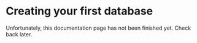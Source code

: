# Creating your first database

Unfortunately, this documentation page has not been finished yet. Check back later.